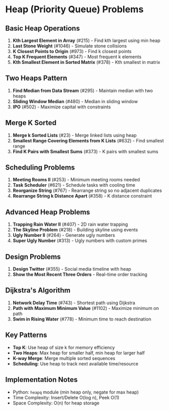 # Heap (Priority Queue) Problems

## Basic Heap Operations
1. **Kth Largest Element in Array** (#215) - Find kth largest using min heap
2. **Last Stone Weight** (#1046) - Simulate stone collisions
3. **K Closest Points to Origin** (#973) - Find k closest points
4. **Top K Frequent Elements** (#347) - Most frequent k elements
5. **Kth Smallest Element in Sorted Matrix** (#378) - Kth smallest in matrix

## Two Heaps Pattern
1. **Find Median from Data Stream** (#295) - Maintain median with two heaps
2. **Sliding Window Median** (#480) - Median in sliding window
3. **IPO** (#502) - Maximize capital with constraints

## Merge K Sorted
1. **Merge k Sorted Lists** (#23) - Merge linked lists using heap
2. **Smallest Range Covering Elements from K Lists** (#632) - Find smallest range
3. **Find K Pairs with Smallest Sums** (#373) - K pairs with smallest sums

## Scheduling Problems
1. **Meeting Rooms II** (#253) - Minimum meeting rooms needed
2. **Task Scheduler** (#621) - Schedule tasks with cooling time
3. **Reorganize String** (#767) - Rearrange string so no adjacent duplicates
4. **Rearrange String k Distance Apart** (#358) - K distance constraint

## Advanced Heap Problems
1. **Trapping Rain Water II** (#407) - 2D rain water trapping
2. **The Skyline Problem** (#218) - Building skyline using events
3. **Ugly Number II** (#264) - Generate ugly numbers
4. **Super Ugly Number** (#313) - Ugly numbers with custom primes

## Design Problems
1. **Design Twitter** (#355) - Social media timeline with heap
2. **Show the Most Recent Three Orders** - Real-time order tracking

## Dijkstra's Algorithm
1. **Network Delay Time** (#743) - Shortest path using Dijkstra
2. **Path with Maximum Minimum Value** (#1102) - Maximize minimum on path
3. **Swim in Rising Water** (#778) - Minimum time to reach destination

## Key Patterns
- **Top K**: Use heap of size k for memory efficiency
- **Two Heaps**: Max heap for smaller half, min heap for larger half
- **K-way Merge**: Merge multiple sorted sequences
- **Scheduling**: Use heap to track next available time/resource

## Implementation Notes
- Python: `heapq` module (min heap only, negate for max heap)
- Time Complexity: Insert/Delete O(log n), Peek O(1)
- Space Complexity: O(n) for heap storage